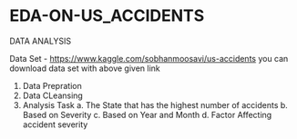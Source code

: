 # EDA-ON-US_ACCIDENTS
DATA ANALYSIS

Data Set - https://www.kaggle.com/sobhanmoosavi/us-accidents
you can download data set with above given link

1. Data Prepration
2. Data CLeansing
3. Analysis Task 
  a. The State that has the highest number of accidents
  b. Based on Severity
  c. Based on Year and Month
  d. Factor Affecting accident severity
